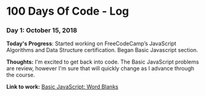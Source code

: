 # 100 Days Of Code - Log

### Day 1: October 15, 2018 

**Today's Progress**: Started working on FreeCodeCamp’s JavaScript Algorithms and Data Structure certification. Began Basic Javascript section.

**Thoughts:** I'm excited to get back into code. The Basic JavaScript problems are review, however I'm sure that will quickly change as I advance through the course. 

**Link to work:** [Basic JavaScript: Word Blanks](https://learn.freecodecamp.org/javascript-algorithms-and-data-structures/basic-javascript/word-blanks/)